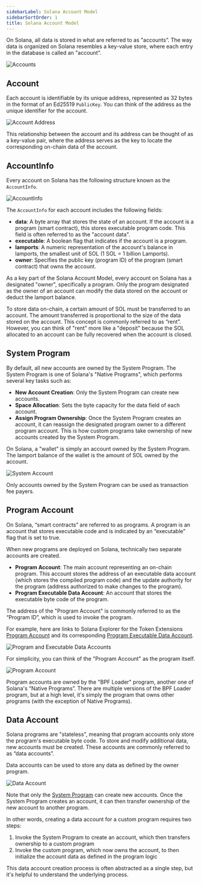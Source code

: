 ```yaml
---
sidebarLabel: Solana Account Model
sidebarSortOrder: 1
title: Solana Account Model
---
```


On Solana, all data is stored in what are referred to as "accounts”. The way
data is organized on Solana resembles a key-value store, where each entry in the
database is called an "account".

![Accounts](/assets/docs/core/accounts/accounts.svg)

## Account

Each account is identifiable by its unique address, represented as 32 bytes in
the format of an Ed25519 `PublicKey`. You can think of the address as the unique
identifier for the account.

![Account Address](/assets/docs/core/accounts/account-address.svg)

This relationship between the account and its address can be thought of as a
key-value pair, where the address serves as the key to locate the corresponding
on-chain data of the account.

## AccountInfo

Every account on Solana has the following structure known as the `AccountInfo`.

![AccountInfo](/assets/docs/core/accounts/accountinfo.svg)

The `AccountInfo` for each account includes the following fields:

- **data**: A byte array that stores the state of an account. If the account is
  a program (smart contract), this stores executable program code. This field is
  often referred to as the "account data".
- **executable**: A boolean flag that indicates if the account is a program.
- **lamports**: A numeric representation of the account's balance in lamports,
  the smallest unit of SOL (1 SOL = 1 billion Lamports).
- **owner**: Specifies the public key (program ID) of the program (smart
  contract) that owns the account.

As a key part of the Solana Account Model, every account on Solana has a
designated "owner", specifically a program. Only the program designated as the
owner of an account can modify the data stored on the account or deduct the
lamport balance.

<Callout>
  To store data on-chain, a certain amount of SOL must be transferred to an
  account. The amount transferred is proportional to the size of the data stored on the account. This concept is commonly referred to as “rent”. However, you can
  think of "rent" more like a "deposit" because the SOL allocated to an account
  can be fully recovered when the account is closed.
</Callout>

## System Program

By default, all new accounts are owned by the System Program. The System Program
is one of Solana's "Native Programs", which performs several key tasks such as:

- **New Account Creation**: Only the System Program can create new accounts.
- **Space Allocation**: Sets the byte capacity for the data field of each
  account.
- **Assign Program Ownership**: Once the System Program creates an account, it
  can reassign the designated program owner to a different program account. This
  is how custom programs take ownership of new accounts created by the System
  Program.

On Solana, a "wallet" is simply an account owned by the System Program. The
lamport balance of the wallet is the amount of SOL owned by the account.

![System Account](/assets/docs/core/accounts/system-account.svg)

<Callout>
  Only accounts owned by the System Program can be used as transaction fee payers.
</Callout>

## Program Account

On Solana, “smart contracts” are referred to as programs. A program is an
account that stores executable code and is indicated by an “executable” flag
that is set to true.

When new programs are deployed on Solana, technically two separate accounts are
created.

- **Program Account**: The main account representing an on-chain program. This
  account stores the address of an executable data account (which stores the
  compiled program code) and the update authority for the program (address
  authorized to make changes to the program).
- **Program Executable Data Account**: An account that stores the executable
  byte code of the program.

<Callout>
  The address of the "Program Account" is commonly referred to as the “Program
  ID”, which is used to invoke the program.
</Callout>

For example, here are links to Solana Explorer for the Token Extensions
[Program Account](https://explorer.solana.com/address/TokenzQdBNbLqP5VEhdkAS6EPFLC1PHnBqCXEpPxuEb)
and its corresponding
[Program Executable Data Account](https://explorer.solana.com/address/DoU57AYuPFu2QU514RktNPG22QhApEjnKxnBcu4BHDTY).

![Program and Executable Data Accounts](/assets/docs/core/accounts/program-account-expanded.svg)

For simplicity, you can think of the "Program Account" as the program itself.

![Program Account](/assets/docs/core/accounts/program-account-simple.svg)

Program accounts are owned by the "BPF Loader" program, another one of Solana's
“Native Programs”. There are multiple versions of the BPF Loader program, but at
a high level, it's simply the program that owns other programs (with the
exception of Native Programs).

## Data Account

Solana programs are "stateless", meaning that program accounts only store the
program's executable byte code. To store and modify additional data, new
accounts must be created. These accounts are commonly referred to as “data
accounts”.

Data accounts can be used to store any data as defined by the owner program.

![Data Account](/assets/docs/core/accounts/data-account.svg)

Note that only the [System Program](/docs/core/accounts#system-program) can
create new accounts. Once the System Program creates an account, it can then
transfer ownership of the new account to another program.

In other words, creating a data account for a custom program requires two steps:

1. Invoke the System Program to create an account, which then transfers
   ownership to a custom program
2. Invoke the custom program, which now owns the account, to then initialize the
   account data as defined in the program logic

This data account creation process is often abstracted as a single step, but
it's helpful to understand the underlying process.
